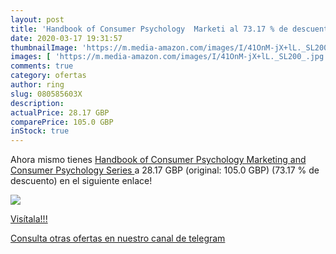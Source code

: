 ```yaml
---
layout: post
title: 'Handbook of Consumer Psychology  Marketi al 73.17 % de descuento'
date: 2020-03-17 19:31:57
thumbnailImage: 'https://m.media-amazon.com/images/I/41OnM-jX+lL._SL200_.jpg'
images: [ 'https://m.media-amazon.com/images/I/41OnM-jX+lL._SL200_.jpg' ]
comments: true
category: ofertas
author: ring
slug: 080585603X
description:
actualPrice: 28.17 GBP
comparePrice: 105.0 GBP
inStock: true
---
```


Ahora mismo tienes [Handbook of Consumer Psychology  Marketing and Consumer Psychology Series ](https://www.amazon.com/dp/080585603X/?tag=redken08-20) a 28.17 GBP (original: 105.0 GBP) (73.17 %  de descuento) en el siguiente enlace!

[![](https://m.media-amazon.com/images/I/41OnM-jX+lL._SL200_.jpg)](https://www.amazon.com/dp/080585603X/?tag=redken08-20)

[Visítala!!!](https://www.amazon.com/dp/080585603X/?tag=redken08-20)

[Consulta otras ofertas en nuestro canal de telegram](https://t.me/s/ofertas25)
